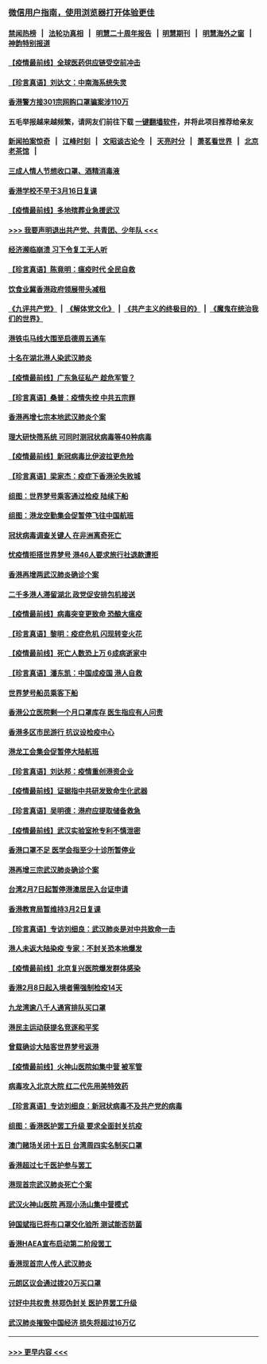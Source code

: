 ### [微信用户指南，使用浏览器打开体验更佳](https://github.com/gfw-breaker/banned-news1/blob/master/indexes/wechat-guide.md?t=0)
#### [禁闻热榜](热点新闻.md?t=0)  &nbsp;&nbsp;|&nbsp;&nbsp; [法轮功真相](https://github.com/gfw-breaker/truth/blob/master/README.md?t=0) &nbsp;&nbsp;|&nbsp;&nbsp; [明慧二十周年报告](https://github.com/gfw-breaker/mh-reports/blob/master/README.md?t=0) &nbsp;&nbsp;|&nbsp;&nbsp;[明慧期刊](https://github.com/gfw-breaker/mh-qikan) &nbsp;&nbsp;|&nbsp;&nbsp; [明慧海外之窗](https://github.com/gfw-breaker/mh-news/blob/master/README.md?t=0) &nbsp;&nbsp;|&nbsp;&nbsp; [神韵特别报道](https://github.com/gfw-breaker/mh-news/blob/master/shenyun.md?t=0)
#### [【疫情最前线】全球医药供应链受空前冲击](../pages/nsc415/n11869614.md?t=02151622) 
#### [【珍言真语】刘达文：中南海系统失灵](../pages/nsc415/n11869465.md?t=02151622) 
#### [香港警方接301宗网购口罩骗案涉110万](../pages/nsc415/n11867572.md?t=02151622) 
#### 五毛举报越来越频繁，请网友们前往下载 [一键翻墙软件](https://github.com/gfw-breaker/ssr-accounts)，并将此项目推荐给亲友
#### [新闻拍案惊奇](https://github.com/gfw-breaker/banned-news1/blob/master/pages/link4.md) &nbsp;&nbsp;|&nbsp;&nbsp; [江峰时刻](https://github.com/gfw-breaker/banned-news1/blob/master/pages/link4.md) &nbsp;&nbsp;|&nbsp;&nbsp; [文昭谈古论今](https://github.com/gfw-breaker/banned-news1/blob/master/pages/link4.md) &nbsp;&nbsp;|&nbsp;&nbsp; [天亮时分](https://github.com/gfw-breaker/banned-news1/blob/master/pages/link4.md) &nbsp;&nbsp;|&nbsp;&nbsp; [萧茗看世界](https://github.com/gfw-breaker/banned-news1/blob/master/pages/link4.md) &nbsp;&nbsp;|&nbsp;&nbsp; [北京老茶馆](https://github.com/gfw-breaker/banned-news1/blob/master/pages/link4.md) &nbsp;&nbsp;|&nbsp;&nbsp; 
#### [三成人情人节想收口罩、酒精消毒液](../pages/nsc415/n11867523.md?t=02151622) 
#### [香港学校不早于3月16日复课](../pages/nsc415/n11867498.md?t=02151622) 
#### [【疫情最前线】多地殡葬业急援武汉](../pages/nsc415/n11866914.md?t=02151622) 
#### [>>> 我要声明退出共产党、共青团、少年队 <<<](https://github.com/begood0513/goodnews/blob/master/quit/letter.md) 
#### [经济濒临崩溃 习下令复工无人听](../pages/nsc415/n11867269.md?t=02151622) 
#### [【珍言真语】陈竟明：瘟疫时代 全民自救](../pages/nsc415/n11866765.md?t=02151622) 
#### [饮食业冀香港政府领展带头减租](../pages/nsc415/n11864876.md?t=02151622) 
#### [《九评共产党》](https://github.com/begood0513/9ping.md/blob/master/README.md) &nbsp;|&nbsp; [《解体党文化》](../../../../jtdwh.md/blob/master/README.md)  &nbsp;|&nbsp; [《共产主义的终极目的》](../../../../gczydzjmd.md/blob/master/README.md) &nbsp;|&nbsp; [《魔鬼在统治我们的世界》](../../../../mgztzwmdsj.md/blob/master/README.md) 
#### [港铁屯马线大围至启德周五通车](../pages/nsc415/n11864842.md?t=02151622) 
#### [十名在湖北港人染武汉肺炎](../pages/nsc415/n11864807.md?t=02151622) 
#### [【疫情最前线】广东急征私产 趁危军管？](../pages/nsc415/n11864205.md?t=02151622) 
#### [【珍言真语】桑普：疫情失控 中共五宗罪](../pages/nsc415/n11864157.md?t=02151622) 
#### [香港再增七宗本地武汉肺炎个案](../pages/nsc415/n11862405.md?t=02151622) 
#### [理大研快筛系统 可同时测冠状病毒等40种病毒](../pages/nsc415/n11862376.md?t=02151622) 
#### [【疫情最前线】新冠病毒比伊波拉更危险](../pages/nsc415/n11862199.md?t=02151622) 
#### [【珍言真语】梁家杰：疫症下香港沦失败城](../pages/nsc415/n11861588.md?t=02151622) 
#### [组图：世界梦号乘客通过检疫 陆续下船](../pages/nsc415/n11858302.md?t=02151622) 
#### [组图：港龙空勤集会促暂停飞往中国航班](../pages/nsc415/n11858190.md?t=02151622) 
#### [冠状病毒调查关键人 在非洲离奇死亡](../pages/nsc415/n11859798.md?t=02151622) 
#### [忧疫情拒搭世界梦号 港46人要求旅行社退款遭拒](../pages/nsc415/n11859849.md?t=02151622) 
#### [香港再增两武汉肺炎确诊个案](../pages/nsc415/n11859833.md?t=02151622) 
#### [二千多港人滞留湖北 政党促安排包机接送](../pages/nsc415/n11859831.md?t=02151622) 
#### [【疫情最前线】病毒突变更致命 恐酿大瘟疫](../pages/nsc415/n11859604.md?t=02151622) 
#### [【珍言真语】黎明：疫症危机 闪现转变火花](../pages/nsc415/n11859199.md?t=02151622) 
#### [【疫情最前线】死亡人数恐上万 6成病逝家中](../pages/nsc415/n11856687.md?t=02151622) 
#### [【珍言真语】潘东凯：中国成疫国 港人自救](../pages/nsc415/n11856962.md?t=02151622) 
#### [世界梦号船员乘客下船](../pages/nsc415/n11856883.md?t=02151622) 
#### [香港公立医院剩一个月口罩库存 医生指应有人问责](../pages/nsc415/n11856875.md?t=02151622) 
#### [香港多区市民游行 抗议设检疫中心](../pages/nsc415/n11856866.md?t=02151622) 
#### [港龙工会集会促暂停大陆航班](../pages/nsc415/n11856840.md?t=02151622) 
#### [【珍言真语】刘达邦：疫情重创港资企业](../pages/nsc415/n11854274.md?t=02151622) 
#### [【疫情最前线】证据指中共研发致命生化武器](../pages/nsc415/n11853087.md?t=02151622) 
#### [【珍言真语】吴明德：港府应提取储备救急](../pages/nsc415/n11852734.md?t=02151622) 
#### [【疫情最前线】武汉实验室抢专利不慎泄密](../pages/nsc415/n11850310.md?t=02151622) 
#### [香港口罩不足 医学会指至少十诊所暂停业](../pages/nsc415/n11850301.md?t=02151622) 
#### [港再增三宗武汉肺炎确诊个案](../pages/nsc415/n11850328.md?t=02151622) 
#### [台湾2月7日起暂停港澳居民入台证申请](../pages/nsc415/n11850304.md?t=02151622) 
#### [香港教育局暂维持3月2日复课](../pages/nsc415/n11850260.md?t=02151622) 
#### [【珍言真语】专访刘细良：武汉肺炎是对中共致命一击](../pages/nsc415/n11849934.md?t=02151622) 
#### [港人未返大陆染疫 专家：不封关恐本地爆发](../pages/nsc415/n11848021.md?t=02151622) 
#### [【疫情最前线】北京复兴医院爆发群体感染](../pages/nsc415/n11847626.md?t=02151622) 
#### [香港2月8日起入境者需强制检疫14天](../pages/nsc415/n11847658.md?t=02151622) 
#### [九龙湾逾八千人通宵排队买口罩](../pages/nsc415/n11847647.md?t=02151622) 
#### [港民主运动获提名竞逐和平奖](../pages/nsc415/n11847633.md?t=02151622) 
#### [曾载确诊大陆客世界梦号返港](../pages/nsc415/n11847608.md?t=02151622) 
#### [【疫情最前线】火神山医院如集中营 被军管](../pages/nsc415/n11847524.md?t=02151622) 
#### [病毒攻入北京大院 红二代先用美特效药](../pages/nsc415/n11847427.md?t=02151622) 
#### [【珍言真语】专访刘细良：新冠状病毒不及共产党的病毒](../pages/nsc415/n11847164.md?t=02151622) 
#### [组图：香港医护罢工升级 要求全面封关抗疫](../pages/nsc415/n11844107.md?t=02151622) 
#### [澳门赌场关闭十五日 台湾周四实名制买口罩](../pages/nsc415/n11845083.md?t=02151622) 
#### [香港超过七千医护参与罢工](../pages/nsc415/n11845051.md?t=02151622) 
#### [港现首宗武汉肺炎死亡个案](../pages/nsc415/n11844998.md?t=02151622) 
#### [武汉火神山医院 再现小汤山集中营模式](../pages/nsc415/n11844763.md?t=02151622) 
#### [钟国斌指已将布口罩交化验所 测试能否防菌](../pages/nsc415/n11842783.md?t=02151622) 
#### [香港HAEA宣布启动第二阶段罢工](../pages/nsc415/n11842723.md?t=02151622) 
#### [香港现首宗人传人武汉肺炎](../pages/nsc415/n11842766.md?t=02151622) 
#### [元朗区议会通过拨20万买口罩](../pages/nsc415/n11842754.md?t=02151622) 
#### [讨好中共权贵 林郑伪封关 医护界罢工升级](../pages/nsc415/n11842359.md?t=02151622) 
#### [武汉肺炎摧毁中国经济 损失将超过16万亿](../pages/nsc415/n11839723.md?t=02151622) 

----
#### [ >>> 更早内容 <<< ](../indexes/nsc415-earlier.md)
